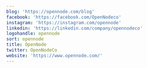 ```yaml
---
blog: 'https://opennode.com/blog'
facebook: 'https://facebook.com/OpenNodeco'
instagram: 'https://instagram.com/opennode'
linkedin: 'https://linkedin.com/company/opennodeco'
logohandle: opennode
sort: opennode
title: OpenNode
twitter: OpenNodeCo
website: 'https://www.opennode.com/'
---
```

